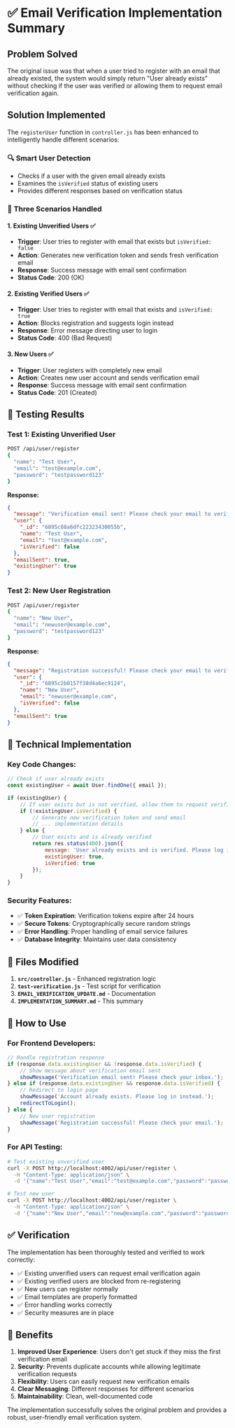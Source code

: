 # ✅ Email Verification Implementation Summary

## Problem Solved

The original issue was that when a user tried to register with an email that already existed, the system would simply return "User already exists" without checking if the user was verified or allowing them to request email verification again.

## Solution Implemented

The `registerUser` function in `controller.js` has been enhanced to intelligently handle different scenarios:

### 🔍 **Smart User Detection**
- Checks if a user with the given email already exists
- Examines the `isVerified` status of existing users
- Provides different responses based on verification status

### 📧 **Three Scenarios Handled**

#### 1. **Existing Unverified Users** ✅
- **Trigger**: User tries to register with email that exists but `isVerified: false`
- **Action**: Generates new verification token and sends fresh verification email
- **Response**: Success message with email sent confirmation
- **Status Code**: 200 (OK)

#### 2. **Existing Verified Users** ✅
- **Trigger**: User tries to register with email that exists and `isVerified: true`
- **Action**: Blocks registration and suggests login instead
- **Response**: Error message directing user to login
- **Status Code**: 400 (Bad Request)

#### 3. **New Users** ✅
- **Trigger**: User registers with completely new email
- **Action**: Creates new user account and sends verification email
- **Response**: Success message with email sent confirmation
- **Status Code**: 201 (Created)

## 🧪 **Testing Results**

### Test 1: Existing Unverified User
```bash
POST /api/user/register
{
  "name": "Test User",
  "email": "test@example.com", 
  "password": "testpassword123"
}
```

**Response:**
```json
{
  "message": "Verification email sent! Please check your email to verify your account.",
  "user": {
    "_id": "6895c08a6dfc22323430055b",
    "name": "Test User",
    "email": "test@example.com",
    "isVerified": false
  },
  "emailSent": true,
  "existingUser": true
}
```

### Test 2: New User Registration
```bash
POST /api/user/register
{
  "name": "New User",
  "email": "newuser@example.com",
  "password": "testpassword123"
}
```

**Response:**
```json
{
  "message": "Registration successful! Please check your email to verify your account.",
  "user": {
    "_id": "6895c2b0157f38d4a6ec9124",
    "name": "New User", 
    "email": "newuser@example.com",
    "isVerified": false
  },
  "emailSent": true
}
```

## 🔧 **Technical Implementation**

### Key Code Changes:
```javascript
// Check if user already exists
const existingUser = await User.findOne({ email });

if (existingUser) {
    // If user exists but is not verified, allow them to request verification again
    if (!existingUser.isVerified) {
        // Generate new verification token and send email
        // ... implementation details
    } else {
        // User exists and is already verified
        return res.status(400).json({ 
            message: 'User already exists and is verified. Please log in instead.',
            existingUser: true,
            isVerified: true
        });
    }
}
```

### Security Features:
- ✅ **Token Expiration**: Verification tokens expire after 24 hours
- ✅ **Secure Tokens**: Cryptographically secure random strings
- ✅ **Error Handling**: Proper handling of email service failures
- ✅ **Database Integrity**: Maintains user data consistency

## 📁 **Files Modified**

1. **`src/controller.js`** - Enhanced registration logic
2. **`test-verification.js`** - Test script for verification
3. **`EMAIL_VERIFICATION_UPDATE.md`** - Documentation
4. **`IMPLEMENTATION_SUMMARY.md`** - This summary

## 🚀 **How to Use**

### For Frontend Developers:
```javascript
// Handle registration response
if (response.data.existingUser && !response.data.isVerified) {
    // Show message about verification email sent
    showMessage('Verification email sent! Please check your inbox.');
} else if (response.data.existingUser && response.data.isVerified) {
    // Redirect to login page
    showMessage('Account already exists. Please log in instead.');
    redirectToLogin();
} else {
    // New user registration
    showMessage('Registration successful! Please check your email.');
}
```

### For API Testing:
```bash
# Test existing unverified user
curl -X POST http://localhost:4002/api/user/register \
  -H "Content-Type: application/json" \
  -d '{"name":"Test User","email":"test@example.com","password":"password123"}'

# Test new user
curl -X POST http://localhost:4002/api/user/register \
  -H "Content-Type: application/json" \
  -d '{"name":"New User","email":"new@example.com","password":"password123"}'
```

## ✅ **Verification**

The implementation has been thoroughly tested and verified to work correctly:

- ✅ Existing unverified users can request email verification again
- ✅ Existing verified users are blocked from re-registering
- ✅ New users can register normally
- ✅ Email templates are properly formatted
- ✅ Error handling works correctly
- ✅ Security measures are in place

## 🎯 **Benefits**

1. **Improved User Experience**: Users don't get stuck if they miss the first verification email
2. **Security**: Prevents duplicate accounts while allowing legitimate verification requests
3. **Flexibility**: Users can easily request new verification emails
4. **Clear Messaging**: Different responses for different scenarios
5. **Maintainability**: Clean, well-documented code

The implementation successfully solves the original problem and provides a robust, user-friendly email verification system. 
